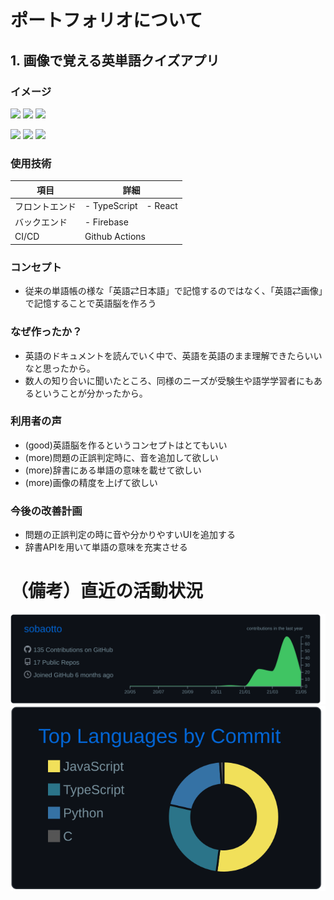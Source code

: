 # ポートフォリオについて
## 1. 画像で覚える英単語クイズアプリ
### イメージ
<img src="https://user-images.githubusercontent.com/75721044/119998007-45041200-c00b-11eb-9971-15eba0a66bdf.PNG" width="150px"> <img src="https://user-images.githubusercontent.com/75721044/119998022-49c8c600-c00b-11eb-8b65-17327871b128.PNG" width="150px"> <img src="https://user-images.githubusercontent.com/75721044/119998001-43d2e500-c00b-11eb-8d6c-8911b58baf6d.PNG" width="150px">

<img src="https://user-images.githubusercontent.com/75721044/119997946-36b5f600-c00b-11eb-8471-f00b7f800234.PNG" width="150px"> <img src="https://user-images.githubusercontent.com/75721044/119997973-3cabd700-c00b-11eb-93bc-29fc42b81e74.PNG" width="150px"> <img src="https://user-images.githubusercontent.com/75721044/119998028-4a615c80-c00b-11eb-982e-bc190d7100f0.PNG" width="150px">


### 使用技術
項目|詳細
-|-
フロントエンド|- TypeScript　- React
バックエンド|- Firebase
CI/CD|Github Actions

### コンセプト
- 従来の単語帳の様な「英語⇄日本語」で記憶するのではなく、「英語⇄画像」で記憶することで英語脳を作ろう
### なぜ作ったか？
- 英語のドキュメントを読んでいく中で、英語を英語のまま理解できたらいいなと思ったから。
- 数人の知り合いに聞いたところ、同様のニーズが受験生や語学学習者にもあるということが分かったから。
### 利用者の声
- (good)英語脳を作るというコンセプトはとてもいい
- (more)問題の正誤判定時に、音を追加して欲しい
- (more)辞書にある単語の意味を載せて欲しい
- (more)画像の精度を上げて欲しい
### 今後の改善計画
- 問題の正誤判定の時に音や分かりやすいUIを追加する
- 辞書APIを用いて単語の意味を充実させる



# （備考）直近の活動状況

[![](https://raw.githubusercontent.com/sobaotto/sobaotto/main/profile-summary-card-output/github_dark/0-profile-details.svg)](https://github.com/vn7n24fzkq/github-profile-summary-cards)[![](https://raw.githubusercontent.com/sobaotto/sobaotto/main/profile-summary-card-output/github_dark/2-most-commit-language.svg)](https://github.com/vn7n24fzkq/github-profile-summary-cards)

<!--
**sobaotto/sobaotto** is a ✨ _special_ ✨ repository because its `README.md` (this file) appears on your GitHub profile.

Here are some ideas to get you started:

- 🔭 I’m currently working on ...
- 🌱 I’m currently learning ...
- 👯 I’m looking to collaborate on ...
- 🤔 I’m looking for help with ...
- 💬 Ask me about ...
- 📫 How to reach me: ...
- 😄 Pronouns: ...
- ⚡ Fun fact: ...
-->
